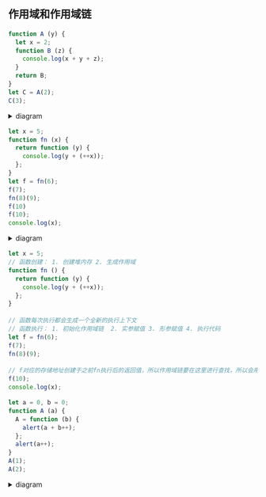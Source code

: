 ## 作用域和作用域链
```javascript
function A (y) {
  let x = 2;
  function B (z) {
    console.log(x + y + z);
  }
  return B;
}
let C = A(2);
C(3);
```
<details>
  <summary>diagram</summary>
  
  ![](https://raw.githubusercontent.com/wangkaiwd/drawing-bed/master/20200315162947.png)
</details>


```javascript
let x = 5;
function fn (x) {
  return function (y) {
    console.log(y + (++x));
  };
}
let f = fn(6);
f(7);
fn(8)(9);
f(10)
f(10);
console.log(x);
```
<details>
  <summary>diagram</summary>
  
</details>

```javascript
let x = 5;
// 函数创建： 1. 创建堆内存 2. 生成作用域
function fn () {
  return function (y) {
    console.log(y + (++x));
  };
}

// 函数每次执行都会生成一个全新的执行上下文
// 函数执行： 1. 初始化作用域链  2. 实参赋值 3. 形参赋值 4. 执行代码
let f = fn(6);
f(7);
fn(8)(9);

// f对应的存储地址创建于之前fn执行后的返回值，所以作用域链要在这里进行查找，所以会用到前一次fn执行时的上下文环境
f(10);
console.log(x);
```

```javascript
let a = 0, b = 0;
function A (a) {
  A = function (b) {
    alert(a + b++);
  };
  alert(a++);
}
A(1);
A(2);
```
<details>
  <summary>diagram</summary>
  
</details>

